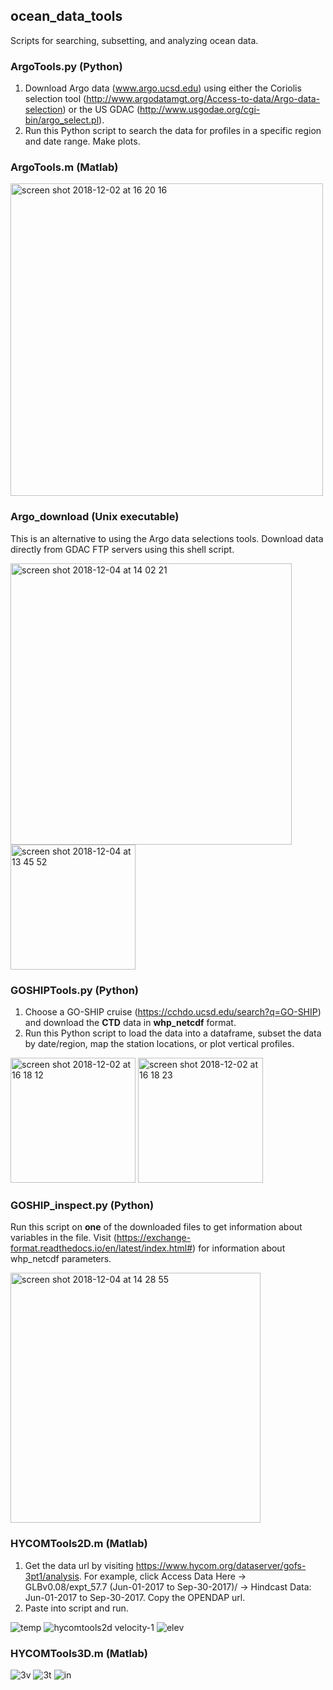 ## ocean_data_tools
Scripts for searching, subsetting, and analyzing ocean data.

### ArgoTools.py (Python)
1. Download Argo data (www.argo.ucsd.edu) using either the Coriolis selection tool (http://www.argodatamgt.org/Access-to-data/Argo-data-selection) or the US GDAC (http://www.usgodae.org/cgi-bin/argo_select.pl). 
2. Run this Python script to search the data for profiles in a specific region and date range. Make plots.

### ArgoTools.m (Matlab)

<img width="500" alt="screen shot 2018-12-02 at 16 20 16" src="https://user-images.githubusercontent.com/24570061/49345111-4c225300-f64e-11e8-9cfd-d126c814e5c5.png">

### Argo_download (Unix executable)
This is an alternative to using the Argo data selections tools. Download data directly from GDAC FTP servers using this shell script.

<img width="450" alt="screen shot 2018-12-04 at 14 02 21" src="https://user-images.githubusercontent.com/24570061/49466280-a72e8400-f7cd-11e8-9043-198a8467df3b.png">
<img width="200" alt="screen shot 2018-12-04 at 13 45 52" src="https://user-images.githubusercontent.com/24570061/49466281-a72e8400-f7cd-11e8-90f9-3646f8e7d7b5.png">

### GOSHIPTools.py (Python)
1. Choose a GO-SHIP cruise (https://cchdo.ucsd.edu/search?q=GO-SHIP) and download the **CTD** data in **whp_netcdf** format. 
2. Run this Python script to load the data into a dataframe, subset the data by date/region, map the station locations, or plot vertical profiles.

<img width="200" alt="screen shot 2018-12-02 at 16 18 12" src="https://user-images.githubusercontent.com/24570061/49345120-74aa4d00-f64e-11e8-9dad-9e2eac5ef1a5.png">
<img width="200" alt="screen shot 2018-12-02 at 16 18 23" src="https://user-images.githubusercontent.com/24570061/49345122-76741080-f64e-11e8-83dc-3064d23abd00.png">

### GOSHIP_inspect.py (Python)
Run this script on **one** of the downloaded files to get information about variables in the file. Visit (https://exchange-format.readthedocs.io/en/latest/index.html#) for information about whp_netcdf parameters.

<img width="400" alt="screen shot 2018-12-04 at 14 28 55" src="https://user-images.githubusercontent.com/24570061/49467753-270a1d80-f7d1-11e8-9e0e-df00bcf72296.png">

### HYCOMTools2D.m (Matlab)
1. Get the data url by visiting https://www.hycom.org/dataserver/gofs-3pt1/analysis. For example, click Access Data Here -> GLBv0.08/expt_57.7 (Jun-01-2017 to Sep-30-2017)/ -> Hindcast Data: Jun-01-2017 to Sep-30-2017. Copy the OPENDAP url.
2. Paste into script and run.

![temp](https://user-images.githubusercontent.com/24570061/49345159-f00bfe80-f64e-11e8-9d03-e6a2b94aa85c.png)
![hycomtools2d velocity-1](https://user-images.githubusercontent.com/24570061/49345157-eda9a480-f64e-11e8-8122-4e3cd6834776.png)
![elev](https://user-images.githubusercontent.com/24570061/49345162-f26e5880-f64e-11e8-8dfe-7770691555ba.png)

### HYCOMTools3D.m (Matlab)

![3v](https://user-images.githubusercontent.com/24570061/49357354-ff199d80-f69c-11e8-94fa-d2ca99824cd6.png)
![3t](https://user-images.githubusercontent.com/24570061/49357355-00e36100-f69d-11e8-8594-3ce401f0ad6e.png)
![in](https://user-images.githubusercontent.com/24570061/49357358-02148e00-f69d-11e8-99a0-368033269a73.png)
